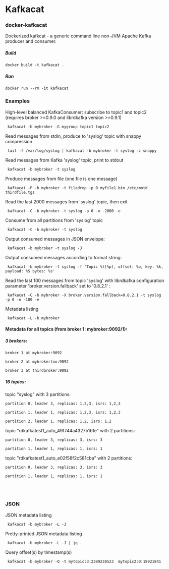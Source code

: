 
# Kafkacat


### docker-kafkacat
Dockerized kafkcat - a generic command line non-JVM Apache Kafka producer and consumer.

##### Build
``` 
docker build -t kafkacat .
```

##### Run
```
docker run --rm -it kafkacat
``` 

### Examples

High-level balanced KafkaConsumer: subscribe to topic1 and topic2 (requires broker >=0.9.0 and librdkafka version >=0.9.1)

```  kafkacat -b mybroker -G mygroup topic1 topic2 ``` 
 

Read messages from stdin, produce to 'syslog' topic with snappy compression

```  tail -f /var/log/syslog | kafkacat -b mybroker -t syslog -z snappy ``` 

Read messages from Kafka 'syslog' topic, print to stdout

```  kafkacat -b mybroker -t syslog ``` 

Produce messages from file (one file is one message)

```  kafkacat -P -b mybroker -t filedrop -p 0 myfile1.bin /etc/motd thirdfile.tgz ``` 

Read the last 2000 messages from 'syslog' topic, then exit

```  kafkacat -C -b mybroker -t syslog -p 0 -o -2000 -e ``` 

Consume from all partitions from 'syslog' topic

```  kafkacat -C -b mybroker -t syslog ``` 

Output consumed messages in JSON envelope:

```  kafkacat -b mybroker -t syslog -J ``` 

Output consumed messages according to format string:

```  kafkacat -b mybroker -t syslog -f 'Topic %t[%p], offset: %o, key: %k, payload: %S bytes: %s' ``` 

Read the last 100 messages from topic 'syslog' with librdkafka configuration parameter 'broker.version.fallback' set to '0.8.2.1' :

```  kafkacat -C -b mybroker -X broker.version.fallback=0.8.2.1 -t syslog -p 0 -o -100 -e ``` 

Metadata listing

```  kafkacat -L -b mybroker ``` 



#### Metadata for all topics (from broker 1: mybroker:9092/1):

##### 3 brokers:

    broker 1 at mybroker:9092
    
    broker 2 at mybrokertoo:9092
    
    broker 3 at thirdbroker:9092

##### 16 topics:

  topic "syslog" with 3 partitions:

    partition 0, leader 3, replicas: 1,2,3, isrs: 1,2,3

    partition 1, leader 1, replicas: 1,2,3, isrs: 1,2,3

    partition 2, leader 1, replicas: 1,2, isrs: 1,2

  topic "rdkafkatest1_auto_49f744a4327b1b1e" with 2 partitions:

    partition 0, leader 3, replicas: 3, isrs: 3

    partition 1, leader 1, replicas: 1, isrs: 1

  topic "rdkafkatest1_auto_e02f58f2c581cba" with 2 partitions:

    partition 0, leader 3, replicas: 3, isrs: 3

    partition 1, leader 1, replicas: 1, isrs: 1

<br>
<br>


### JSON
JSON metadata listing

```  kafkacat -b mybroker -L -J ``` 

Pretty-printed JSON metadata listing

```  kafkacat -b mybroker -L -J | jq . ``` 

Query offset(s) by timestamp(s)

```  kafkacat -b mybroker -Q -t mytopic:3:2389238523  mytopic2:0:18921841 ``` 
